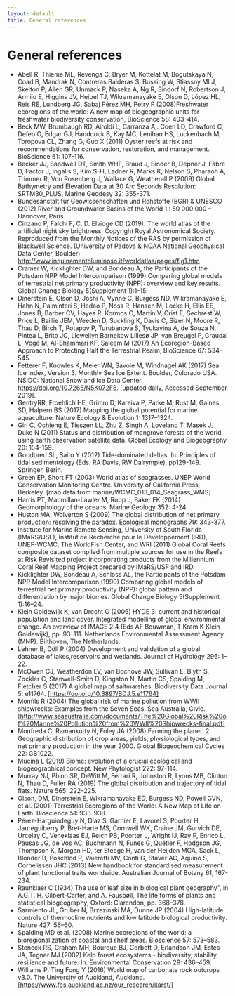 ```yaml
---
layout: default
title: General references
---
```


# General references

* Abell R, Thieme ML, Revenga C, Bryer M, Kottelat M, Bogutskaya N, Coad B, Mandrak N, Contreras Balderas S, Bussing W, Stiassny MLJ, Skelton P, Allen GR, Unmack P, Naseka A, Ng R, Sindorf N, Robertson J, Armijo E, Higgins JV, Heibel TJ, Wikramanayake E, Olson D, López HL, Reis RE, Lundberg JG, Sabaj Pérez MH, Petry P (2008)Freshwater ecoregions of the world: A new map of biogeographic units for freshwater biodiversity conservation, BioScience 58: 403–414.
* Beck MW, Brumbaugh RD, Airoldi L, Carranza A,. Coen LD, Crawford C, Defeo O, Edgar GJ, Handcock B, Kay MC, Lenihan HS, Luckenbach M, Toropova CL, Zhang G, Guo X (2011) Oyster reefs at risk and recommendations for conservation, restoration, and management. BioScience 61: 107-116.
* Becker JJ, Sandwell DT, Smith WHF, Braud J, Binder B, Depner J, Fabre D, Factor J, Ingalls S, Kim S-H, Ladner R, Marks K, Nelson S, Pharaoh A, Trimmer R, Von Rosenberg J, Wallace G, Weatherall P (2009) Global Bathymetry and Elevation Data at 30 Arc Seconds Resolution: SRTM30_PLUS, Marine Geodesy 32: 355-371.
* Bundesanstalt für Geowissenschaften und Rohstoffe (BGR) & UNESCO (2012) River and Groundwater Basins of the World 1 : 50 000 000 – Hannover, Paris
* Cinzano P, Falchi F, C. D. Elvidge CD (2019). The world atlas of the artificial night sky brightness. Copyright Royal Astronomical Society. Reproduced from the Monthly Notices of the RAS by permission of Blackwell Science. (University of Padova & NOAA National Geophysical Data Center, Boulder) http://www.inquinamentoluminoso.it/worldatlas/pages/fig1.htm
* Cramer W, Kicklighter DW, and Bondeau A, the Participants of the Potsdam NPP Model Intercomparison (1999) Comparing global models of terrestrial net primary productivity (NPP): overview and key results. Global Change Biology 5(Supplement 1):1–15.
* Dinerstein E, Olson D, Joshi A, Vynne C, Burgess ND, Wikramanayake E, Hahn N, Palminteri S, Hedao P, Noss R, Hansen M, Locke H, Ellis EE, Jones B, Barber CV, Hayes R, Kormos C, Martin V, Crist E, Sechrest W, Price L, Baillie JEM, Weeden D, Suckling K, Davis C, Sizer N, Moore R, Thau D, Birch T, Potapov P, Turubanova S, Tyukavina A, de Souza N, Pintea L, Brito JC, Llewellyn Barnekow Lillesø JP, van Breugel P, Graudal L, Voge M, Al-Shammari KF, Saleem M (2017) An Ecoregion-Based Approach to Protecting Half the Terrestrial Realm, BioScience 67: 534–545.
* Fetterer F, Knowles K, Meier WN, Savoie M, Windnagel AK (2017) Sea Ice Index, Version 3. Monthly Sea Ice Extent. Boulder, Colorado USA. NSIDC: National Snow and Ice Data Center. https://doi.org/10.7265/N5K072F8. [updated daily, Accessed September 2019].
* GentryRR, Froehlich HE, Grimm D, Kareiva P, Parke M, Rust M, Gaines SD, Halpern BS (2017) Mapping the global potential for marine aquaculture. Nature Ecology & Evolution 1: 1317–1324.
* Giri C, Ochieng E, Tieszen LL, Zhu Z, Singh A, Loveland T, Masek J, Duke N (2011) Status and distribution of mangrove forests of the world using earth observation satellite data. Global Ecology and Biogeography 20: 154-159.
* Goodbred SL, Saito Y (2012) Tide-dominated deltas. In: Principles of tidal sedimentology (Eds. RA Davis, RW Dalrymple), pp129-149. Springer, Berin.
* Green EP, Short FT (2003) World atlas of seagrasses. UNEP World Conservation Monitoring Centre. University of California Press, Berkeley. [map data from marine/WCMC_013_014_Seagrass_WMS]
* Harris PT, Macmillan-Lawler M, Rupp J, Baker EK (2014) Geomorphology of the oceans. Marine Geology 352: 4-24.
* Huston MA, Wolverton S (2009) The global distribution of net primary production: resolving the paradox. Ecological monographs 79: 343-377.
* Institute for Marine Remote Sensing, University of South Florida (IMaRS/USF), Institut de Recherche pour le Développement (IRD), UNEP-WCMC, The WorldFish Center, and WRI (2011) Global Coral Reefs composite dataset compiled from multiple sources for use in the Reefs at Risk Revisited project incorporating products from the Millennium Coral Reef Mapping Project prepared by IMaRS/USF and IRD.
* Kicklighter DW, Bondeau A, Schloss AL, the Participants of the Potsdam NPP Model Intercomparison (1999) Comparing global models of terrestrial net primary productivity (NPP): global pattern and differentiation by major biomes. Global Change Biology 5(Supplement 1):16–24.
* Klein Goldewijk K, van Drecht G (2006) HYDE 3: current and historical population and land cover. Integrated modelling of global environmental change. An overview of IMAGE 2.4 (Eds AF Bouwman, T Kram K Klein Goldewijk), pp. 93–111. Netherlands Environmental Assessment Agency (MNP). Bilthoven, The Netherlands.
* Lehner B, Döll P (2004) Development and validation of a global database of lakes,reservoirs and wetlands. Journal of Hydrology 296: 1–22.
* McOwen CJ, Weatherdon LV, van Bochove JW, Sullivan E, Blyth S, Zockler C, Stanwell-Smith D, Kingston N, Martin CS, Spalding M, Fletcher S (2017) A global map of saltmarshes. Biodiversity Data Journal 5: e11764. [https://doi.org/10.3897/BDJ.5.e11764]
* Monfils R (2004) The global risk of marine pollution from WWII shipwrecks:  Examples from the Seven Seas. Sea Australia, Civic. [http://www.seaaustralia.com/documents/The%20Global%20Risk%20of%20Marine%20Pollution%20from%20WWII%20Shipwrecks-final.pdf]
* Monfreda C, Ramankutty N, Foley JA (2008) Farming the planet: 2. Geographic distribution of crop areas, yields, physiological types, and net primary production in the year 2000. Global Biogeochemical Cycles 22: GB1022.
* Mucina L (2019) Biome: evolution of a crucial ecological and biogeographical concept. New Phytologist 222: 97-114.
* Murray NJ, Phinn SR, DeWitt M, Ferrari R, Johnston R, Lyons MB, Clinton N, Thau D, Fuller RA (2019) The global distribution and trajectory of tidal flats. Nature 565: 222–225.
* Olson, DM, Dinerstein E, Wikramanayake ED, Burgess ND, Powell GVN, et al. (2001) Terrestrial Ecoregions of the World: A New Map of Life on Earth. Bioscience 51: 933-938.
* Pérez-Harguindeguy N, Díaz S, Garnier E, Lavorel S, Poorter H, Jaureguiberry P, Bret-Harte MS, Cornwell WK, Craine JM, Gurvich DE, Urcelay C, Veneklaas EJ, Reich PB, Poorter L, Wright IJ, Ray P, Enrico L, Pausas JG, de Vos AC, Buchmann N, Funes G, Quétier F, Hodgson JG, Thompson K, Morgan HD, ter Steege H, van der Heijden MGA, Sack L, Blonder B, Poschlod P, Vaieretti MV, Conti G, Staver AC, Aquino S, Cornelissen JHC (2013) New handbook for standardised measurement of plant functional traits worldwide. Australian Journal of Botany 61, 167-234.
* Raunkiaer C (1934) The use of leaf size in biological plant geography", in A.G.T. H. Gilbert-Carter, and A. Fausbøll, The life forms of plants and statistical biogeography, Oxford: Clarendon, pp. 368–378.
* Sarmiento JL, Gruber N, Brzezinski MA, Dunne JP (2004) High-latitude controls of thermocline nutrients and low latitude biological productivity. Nature 427: 56–60.
* Spalding MD et al. (2008) Marine ecoregions of the world: a bioregionalization of coastal and shelf areas. Bioscience 57: 573–583.
* Steneck RS, Graham MH, Bourque BJ, Corbett D, Erlandson JM, Estes JA, Tegner MJ (2002) Kelp forest ecosystems - biodiversity, stability, resilience and future. In: Environmental Conservation 29: 436–459.
* Williams P, Ting Fong Y (2016) World map of carbonate rock outcrops v3.0. The University of Auckland, Auckland. [https://www.fos.auckland.ac.nz/our_research/karst/]
